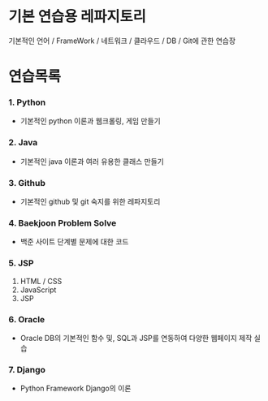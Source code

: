 # 기본 연습용 레파지토리
기본적인 언어 / FrameWork / 네트워크 / 클라우드 / DB / Git에 관한 연습장

# 연습목록

### 1. Python
- 기본적인 python 이론과 웹크롤링, 게임 만들기
### 2. Java
- 기본적인 java 이론과 여러 유용한 클래스 만들기
### 3. Github
- 기본적인 github 및 git 숙지를 위한 레파지토리
### 4. Baekjoon Problem Solve
- 백준 사이트 단계별 문제에 대한 코드

### 5. JSP
1. HTML / CSS
2. JavaScript
3. JSP 

### 6. Oracle
- Oracle DB의 기본적인 함수 및, SQL과 JSP를 연동하여 다양한 웹페이지 제작 실습

### 7. Django
- Python Framework Django의 이론
